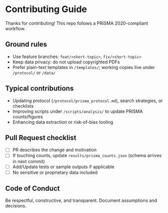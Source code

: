# Contributing Guide

Thanks for contributing! This repo follows a PRISMA 2020-compliant workflow.

## Ground rules
- Use feature branches: `feat/<short-topic>`, `fix/<short-topic>`
- Keep data privacy: do not upload copyrighted PDFs
- Prefer plain-text templates in `/templates/`; working copies live under `/protocol/` or `/data/`

## Typical contributions
- Updating protocol (`/protocol/prisma_protocol.md`), search strategies, or checklists
- Improving scripts under `/scripts/analysis/` to update PRISMA counts/figures
- Enhancing data extraction or risk-of-bias tooling

## Pull Request checklist
- [ ] PR describes the change and motivation
- [ ] If touching counts, update `results/prisma_counts.json` (schema arrives in next commit)
- [ ] Add/Update tests or sample outputs if applicable
- [ ] No sensitive or proprietary data included

## Code of Conduct
Be respectful, constructive, and transparent. Document assumptions and decisions.
